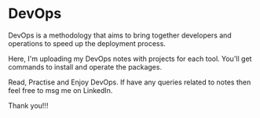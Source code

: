 # DevOps
DevOps is a methodology that aims to bring together developers and operations to speed up the deployment process.

Here, I'm uploading my DevOps notes with projects for each tool. You'll get commands to install and operate the packages.

Read, Practise and Enjoy DevOps. If have any queries related to notes then feel free to msg me on LinkedIn. 

Thank you!!!
